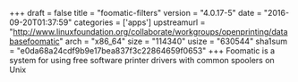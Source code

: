 +++
draft = false
title = "foomatic-filters"
version = "4.0.17-5"
date = "2016-09-20T01:37:59"
categories = ['apps']
upstreamurl = "http://www.linuxfoundation.org/collaborate/workgroups/openprinting/databasefoomatic"
arch = "x86_64"
size = "114340"
usize = "630544"
sha1sum = "e0da68a24cdf9b9e17bea837f3c22864659f0653"
+++
Foomatic is a system for using free software printer drivers with common spoolers on Unix